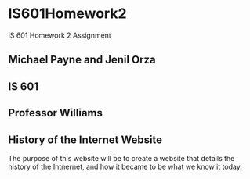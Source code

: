 # IS601Homework2
IS 601 Homework 2 Assignment
## Michael Payne and Jenil Orza
## IS 601
## Professor Williams

## History of the Internet Website
The purpose of this website will be to create a website that details the history of the Intnernet, and how it became to be what we know it today.
